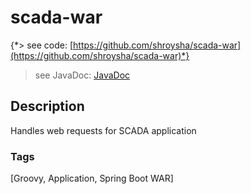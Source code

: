 # scada-war
{*> see code: [https://github.com/shroysha/scada-war](https://github.com/shroysha/scada-war)*}
> see JavaDoc: [JavaDoc](docs/javadoc/index.html)

## Description
Handles web requests for SCADA application

### Tags
[Groovy, Application, Spring Boot WAR]
